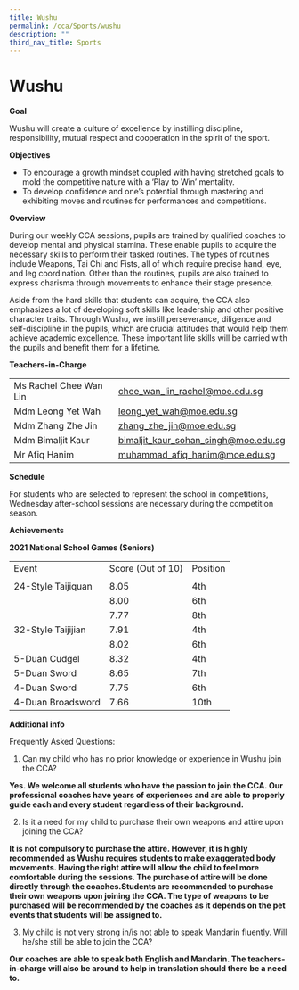 ```yaml
---
title: Wushu
permalink: /cca/Sports/wushu
description: ""
third_nav_title: Sports
---
```

# Wushu
**Goal**

Wushu will create a culture of excellence by instilling discipline, responsibility, mutual respect and cooperation in the spirit of the sport.

**Objectives**

* To encourage a growth mindset coupled with having stretched goals to mold the competitive nature with a ‘Play to Win’ mentality.
* To develop confidence and one’s potential through mastering and exhibiting moves and routines for performances and competitions.

**Overview**

During our weekly CCA sessions, pupils are trained by qualified coaches to develop mental and physical stamina. These enable pupils to acquire the necessary skills to perform their tasked routines. The types of routines include Weapons, Tai Chi and Fists, all of which require precise hand, eye, and leg coordination. Other than the routines, pupils are also trained to express charisma through movements to enhance their stage presence.

Aside from the hard skills that students can acquire, the CCA also emphasizes a lot of developing soft skills like leadership and other positive character traits. Through Wushu, we instill perseverance, diligence and self-discipline in the pupils, which are crucial attitudes that would help them achieve academic excellence. These important life skills will be carried with the pupils and benefit them for a lifetime.

**Teachers-in-Charge**

|                        |                                      |
|------------------------|--------------------------------------|
| Ms Rachel Chee Wan Lin |    chee_wan_lin_rachel@moe.edu.sg    |
|    Mdm Leong Yet Wah   |       leong_yet_wah@moe.edu.sg       |
|    Mdm Zhang Zhe Jin   |       zhang_zhe_jin@moe.edu.sg       |
|    Mdm Bimaljit Kaur   | bimaljit_kaur_sohan_singh@moe.edu.sg |
|      Mr Afiq Hanim     |    muhammad_afiq_hanim@moe.edu.sg    |

**Schedule**

For students who are selected to represent the school in competitions, Wednesday after-school sessions are necessary during the competition season.

**Achievements**

 **2021 National School Games (Seniors)**
 
 |                    |                   |          |
|--------------------|-------------------|----------|
|        Event       | Score (Out of 10) | Position |
|                    |                   |          |
| 24-Style Taijiquan |        8.05       |    4th   |
|                    |        8.00       |    6th   |
|                    |        7.77       |    8th   |
| 32-Style Taijijian |        7.91       |    4th   |
|                    |        8.02       |    6th   |
|    5-Duan Cudgel   |        8.32       |    4th   |
|    5-Duan Sword    |        8.65       |    7th   |
|    4-Duan Sword    |        7.75       |    6th   |
|  4-Duan Broadsword |        7.66       |   10th   |

**Additional info**

Frequently Asked Questions:

1. Can my child who has no prior knowledge or experience in Wushu join the CCA?<br>


**Yes. We welcome all students who have the passion to join the CCA. Our professional coaches have years of experiences and are able to properly guide each and every student regardless of their background.**

2. Is it a need for my child to purchase their own weapons and attire upon joining the CCA?<br>


**It is not compulsory to purchase the attire. However, it is highly recommended as Wushu requires students to make exaggerated body movements. Having the right attire will allow the child to feel more comfortable during the sessions. The purchase of attire will be done directly through the coaches.Students are recommended to purchase their own weapons upon joining the CCA. The type of weapons to be purchased will be recommended by the coaches as it depends on the pet events that students will be assigned to.**

3. My child is not very strong in/is not able to speak Mandarin fluently. Will he/she still be able to join the CCA?<br>


**Our coaches are able to speak both English and Mandarin. The teachers-in-charge will also be around to help in translation should there be a need to.**